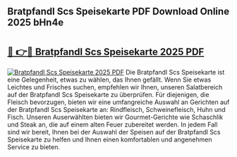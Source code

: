 ## Bratpfandl Scs Speisekarte PDF Download Online 2025 bHn4e

# <h2><a href="http://gcc07au.nevu.top/?p=Bratpfandl+Scs+Speisekarte">🔗 👉🔴 Bratpfandl Scs Speisekarte 2025 PDF</a></h2>

[![Bratpfandl Scs Speisekarte 2025 PDF](https://i.imgur.com/dBaPXMq.png)](http://gcc07au.nevu.top/?p=Bratpfandl+Scs+Speisekarte)
Die Bratpfandl Scs Speisekarte ist eine Gelegenheit, etwas zu wählen, das Ihnen gefällt. Wenn Sie etwas Leichtes und Frisches suchen, empfehlen wir Ihnen, unseren Salatbereich auf der Bratpfandl Scs Speisekarte zu überprüfen. Für diejenigen, die Fleisch bevorzugen, bieten wir eine umfangreiche Auswahl an Gerichten auf der Bratpfandl Scs Speisekarte an: Rindfleisch, Schweinefleisch, Huhn und Fisch. Unseren Auserwählten bieten wir Gourmet-Gerichte wie Schaschlik und Steak an, die auf einem alten Feuer zubereitet werden. In jedem Fall sind wir bereit, Ihnen bei der Auswahl der Speisen auf der Bratpfandl Scs Speisekarte zu helfen und Ihnen einen komfortablen und angenehmen Service zu bieten.
